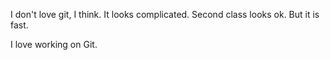 I don't love git, I think. It looks complicated. Second class looks ok. But it is fast.  


I love working on Git.

